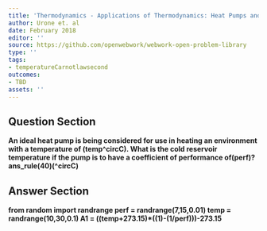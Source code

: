 ```yaml
---
title: 'Thermodynamics - Applications of Thermodynamics: Heat Pumps and Refrigerators'
author: Urone et. al
date: February 2018
editor: ''
source: https://github.com/openwebwork/webwork-open-problem-library
type: ''
tags:
- temperatureCarnotlawsecond
outcomes:
- TBD
assets: ''
---
```


## Question Section 

<b>
An ideal heat pump is being considered for use in heating an environment with a temperature of (temp^circC). What is the cold reservoir temperature if the pump is to have a coefficient of performance of(perf)?
ans_rule(40)(^circC)


## Answer Section

from random import randrange
perf = randrange(7,15,0.01)
temp = randrange(10,30,0.1)
A1 = ((temp+273.15)*((1)-(1/perf)))-273.15